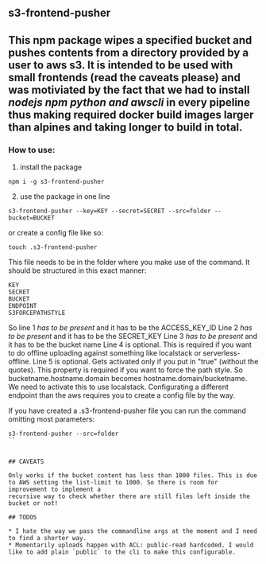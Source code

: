 ## s3-frontend-pusher

## This npm package wipes a specified bucket and pushes contents from a directory provided by a user to aws s3. It is intended to be used with small frontends (read the caveats please) and was motiviated by the fact that we had to install *nodejs npm python and awscli* in every pipeline thus making required docker build images larger than alpines and taking longer to build in total.

### How to use:

1. install the package
```
npm i -g s3-frontend-pusher
```

2. use the package in one line
```
s3-frontend-pusher --key=KEY --secret=SECRET --src=folder --bucket=BUCKET
```

or create a config file like so:
```
touch .s3-frontend-pusher
```

This file needs to be in the folder where you make use of the command.
It should be structured in this exact manner:

```
KEY
SECRET
BUCKET
ENDPOINT
S3FORCEPATHSTYLE
```

So line 1 *has to be present* and it has to be the ACCESS_KEY_ID
Line 2 *has to be present* and it has to be the SECRET_KEY
Line 3 *has to be present* and it has to be the bucket name
Line 4 is optional. This is required if you want to do offline uploading against something like localstack or serverless-offline.
Line 5 is optional. Gets activated only if you put in "true" (without the quotes). This property is required if you want to force the path style. So bucketname.hostname.domain becomes hostname.domain/bucketname. We need to activate this to use localstack. Configurating a different endpoint than the aws requires you to create a config file by the way.

If you have created a .s3-frontend-pusher file you can run the command omitting most parameters:

```
s3-frontend-pusher --src=folder
``


## CAVEATS

Only works if the bucket content has less than 1000 files. This is due to AWS setting the list-limit to 1000. So there is room for improvement to implement a
recursive way to check whether there are still files left inside the bucket or not!

## TODOS

* I hate the way we pass the commandline args at the moment and I need to find a shorter way.
* Momentarily uploads happen with ACL: public-read hardcoded. I would like to add plain `public` to the cli to make this configurable.
